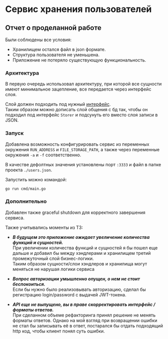 # Сервис хранения пользователей
## Отчет о проделанной работе

Были соблюдены все условия:
- Хранилищем остался файл в json формате.
- Структура пользователя не уменьшена.
- Приложение не потеряло существующую функциональность. 

### Архитектура

В первую очередь использовал архитектуру, при которой все сущности имеют минимальное зацепление, все передается через интерфейс слоя.

Слой должен подходить под нужный [интерфейс](internal/interfaces/interfaces.go).  
Таким образом можно дописать слой общения с бд так, чтобы он подходил под интерфейс `Storer` и подсунуть его вместо слоя записи в JSON.

### Запуск

Добавлена возможность конфигурировать сервис из переменных окружения `RUN_ADDRESS` и `FILE_STORAGE_PATH`, 
а также через переменные окружения `-a` и `-f` соответственно. 

В качестве дефолтных значения установлены порт `:3333` и файл в папке проекта `./users.json`.

Запустить можно командой:
```sh
go run cmd/main.go
```

### Дополнительно

Добавлен также graceful shutdown для корректного завершения сервиса.

Также учитывались моменты из ТЗ:
- _**В будущем это приложение ожидает увеличение количества функций и сущностей.**_   
    При увеличении количества функций и сущностей я бы пошел еще дальше 
    и добавил бы между хэндлерами и хранилищем третий промежуточный слой бизнес-логики.  
    Таким образом сущности/слои хэндлеров и хранилища могут меняться не нарушая логики сервиса


- **_Вопрос авторизации умышленно опущен, о нем не стоит беспокоиться._**  
    Если бы нужно было реализовывать авторизацию, сделал бы регистрацию login/password с выдачей JWT-токена.
    

- **_API еще не выпущено, вы в праве скорректировать интерфейс / форматы ответов._**  
    При сделанном объеме рефакторинга принял решение не менять форматы ответов. 
    Однако на мой взгляд при возвращении ошибки не стал бы записывать её в ответ, постарался бы отдать подходящий http код, чтобы клиент понял суть ошибки.